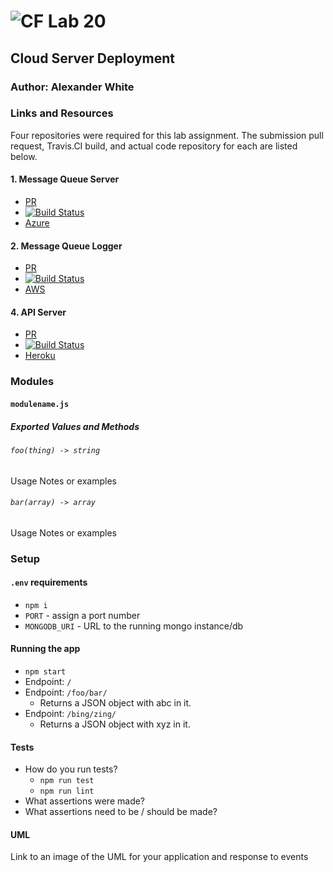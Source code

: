 ![CF](http://i.imgur.com/7v5ASc8.png) Lab 20
=================================================

## Cloud Server Deployment

### Author: Alexander White

### Links and Resources
Four repositories were required for this lab assignment. The submission pull request, Travis.CI build, and actual code repository for each are listed below.
#### 1. Message Queue Server 
   * [PR](https://github.com/alex-white-401-advanced-javascript/log-19-api-server/pull/2)
   * [![Build Status](https://travis-ci.com/alex-white-401-advanced-javascript/log-19-server.svg?branch=master)](https://travis-ci.com/alex-white-401-advanced-javascript/log-19-server)
   * [Azure]()
#### 2. Message Queue Logger 
   * [PR](https://github.com/alex-white-401-advanced-javascript/lab-19-logger/pull/1)
   * [![Build Status](https://travis-ci.com/alex-white-401-advanced-javascript/lab-19-logger.svg?branch=submission)](https://travis-ci.com/alex-white-401-advanced-javascript/lab-19-logger)
   * [AWS]()
#### 4. API Server
   * [PR](https://github.com/alex-white-401-advanced-javascript/log-19-api-server/pull/2)
   * [![Build Status](https://travis-ci.com/alex-white-401-advanced-javascript/log-19-api-server.svg?branch=resub)](https://travis-ci.com/alex-white-401-advanced-javascript/log-19-api-server)
   * [Heroku](https://safe-lake-94306.herokuapp.com)


### Modules
#### `modulename.js`
##### Exported Values and Methods

###### `foo(thing) -> string`
<!-- If you finished everything, you should be able to copy/paste the lab requirements and put them in present tense. -->
Usage Notes or examples

###### `bar(array) -> array`
Usage Notes or examples

### Setup
#### `.env` requirements
* `npm i`
* `PORT` - assign a port number
* `MONGODB_URI` - URL to the running mongo instance/db


#### Running the app
* `npm start`
* Endpoint: `/`
* Endpoint: `/foo/bar/`
  * Returns a JSON object with abc in it.
* Endpoint: `/bing/zing/`
  * Returns a JSON object with xyz in it.
  
#### Tests
* How do you run tests?
  * `npm run test`
  * `npm run lint`
* What assertions were made?
* What assertions need to be / should be made?

#### UML
Link to an image of the UML for your application and response to events
